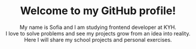 <header>
  <h1>Welcome to my GitHub profile!</h1>
<p>My name is Sofia and I am studying frontend developer at KYH.<br>
I love to solve problems and see my projects grow from an idea into reality.<br>
Here I will share my school projects and personal exercises.</p>
</header>
